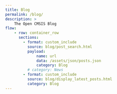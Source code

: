 ```yaml
---
title: Blog
permalink: /blog/
description: >
    The Open CMSIS Blog
flow:
    - row: container_row
      sections:
        - format: custom_include
          source: blog/post_search.html
          payload:
              name: url
              data: /assets/json/posts.json
              category: Blog
          # category: News
        - format: custom_include
          source: blog/display_latest_posts.html
          category: Blog
---
```

